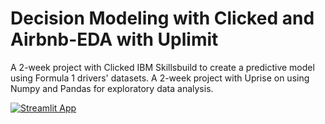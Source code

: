 # Decision Modeling with Clicked and Airbnb-EDA with Uplimit
A 2-week project with Clicked IBM Skillsbuild to create a predictive model using Formula 1 drivers' datasets.
A 2-week project with Uprise on using Numpy and Pandas for exploratory data analysis.


[![Streamlit App](https://static.streamlit.io/badges/streamlit_badge_black_white.svg)](https://yummyamy-airbnb-eda.streamlit.app)
